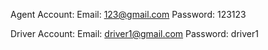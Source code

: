 Agent Account:
Email: 123@gmail.com
Password: 123123

Driver Account:
Email: driver1@gmail.com
Password: driver1
